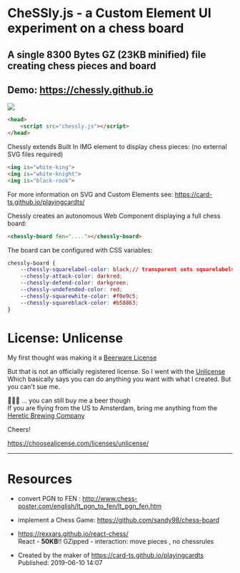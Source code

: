 # CheSSly.js - a Custom Element UI experiment on a chess board

## A single 8300 **Bytes** GZ (23KB minified) file creating chess pieces and board

## Demo: https://chessly.github.io

![](https://i.imgur.com/AZmMjfC.jpg)

````html
<head>
    <script src="chessly.js"></script>
</head>
````

Chessly extends Built In IMG element to display chess pieces: (no external SVG files required)

````html
<img is="white-king">
<img is="white-knight">
<img is="black-rook">
````

For more information on SVG and Custom Elements see: <a
    href="https://card-ts.github.io/playingcardts/">https://card-ts.github.io/playingcardts/</a>


Chessly creates an autonomous Web Component displaying a full chess board:

````html
<chessly-board fen="...."></chessly-board>
````

The board can be configured with CSS variables:</h3>

````css
chessly-board {
    --chessly-squarelabel-color: black;// transparent sets squarelabels not visible
    --chessly-attack-color: darkred;
    --chessly-defend-color: darkgreen;
    --chessly-undefended-color: red;
    --chessly-squarewhite-color: #f0e9c5;
    --chessly-squareblack-color: #b58863;
}
````

# License: Unlicense

My first thought was making it a [Beerware License](https://en.wikipedia.org/wiki/Beerware) 

But that is not an officially registered license. So I went with the [Unlicense](https://choosealicense.com/licenses/unlicense/)  
Which basically says you can do anything you want with what I created. But you can't sue me.

🍺🍺🍺 ... you can still buy me a beer though  
If you are flying from the US to Amsterdam, bring me anything from the [Heretic Brewing Company](http://hereticbrewing.com/beers)

Cheers!

https://choosealicense.com/licenses/unlicense/

<hr>

# Resources

* convert PGN to FEN : http://www.chess-poster.com/english/lt_pgn_to_fen/lt_pgn_fen.htm
* implement a Chess Game: https://github.com/sandy98/chess-board

* https://rexxars.github.io/react-chess/  
  React - **50KB**!! GZipped - interaction: move pieces , no chessrules

* Created by the maker of https://card-ts.github.io/playingcardts
Published: 2019-06-10 14:07 
